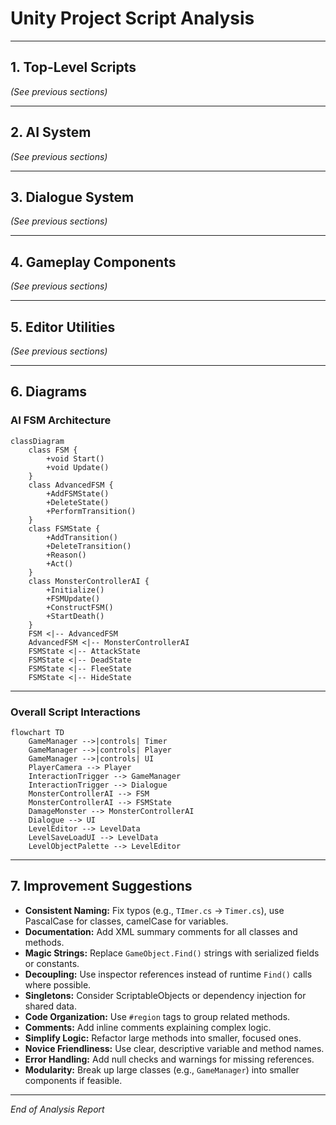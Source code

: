 # Unity Project Script Analysis

---

## 1. Top-Level Scripts
*(See previous sections)*

---

## 2. AI System
*(See previous sections)*

---

## 3. Dialogue System
*(See previous sections)*

---

## 4. Gameplay Components
*(See previous sections)*

---

## 5. Editor Utilities
*(See previous sections)*

---

## 6. Diagrams

### **AI FSM Architecture**

```mermaid
classDiagram
    class FSM {
        +void Start()
        +void Update()
    }
    class AdvancedFSM {
        +AddFSMState()
        +DeleteState()
        +PerformTransition()
    }
    class FSMState {
        +AddTransition()
        +DeleteTransition()
        +Reason()
        +Act()
    }
    class MonsterControllerAI {
        +Initialize()
        +FSMUpdate()
        +ConstructFSM()
        +StartDeath()
    }
    FSM <|-- AdvancedFSM
    AdvancedFSM <|-- MonsterControllerAI
    FSMState <|-- AttackState
    FSMState <|-- DeadState
    FSMState <|-- FleeState
    FSMState <|-- HideState
```

---

### **Overall Script Interactions**

```mermaid
flowchart TD
    GameManager -->|controls| Timer
    GameManager -->|controls| Player
    GameManager -->|controls| UI
    PlayerCamera --> Player
    InteractionTrigger --> GameManager
    InteractionTrigger --> Dialogue
    MonsterControllerAI --> FSM
    MonsterControllerAI --> FSMState
    DamageMonster --> MonsterControllerAI
    Dialogue --> UI
    LevelEditor --> LevelData
    LevelSaveLoadUI --> LevelData
    LevelObjectPalette --> LevelEditor
```

---

## 7. Improvement Suggestions

- **Consistent Naming:** Fix typos (e.g., `TImer.cs` → `Timer.cs`), use PascalCase for classes, camelCase for variables.
- **Documentation:** Add XML summary comments for all classes and methods.
- **Magic Strings:** Replace `GameObject.Find()` strings with serialized fields or constants.
- **Decoupling:** Use inspector references instead of runtime `Find()` calls where possible.
- **Singletons:** Consider ScriptableObjects or dependency injection for shared data.
- **Code Organization:** Use `#region` tags to group related methods.
- **Comments:** Add inline comments explaining complex logic.
- **Simplify Logic:** Refactor large methods into smaller, focused ones.
- **Novice Friendliness:** Use clear, descriptive variable and method names.
- **Error Handling:** Add null checks and warnings for missing references.
- **Modularity:** Break up large classes (e.g., `GameManager`) into smaller components if feasible.

---

*End of Analysis Report*